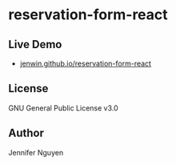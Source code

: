 # reservation-form-react

## Live Demo
- [jenwin.github.io/reservation-form-react](https://jenwin.github.io/reservation-form-react/)

## License
GNU General Public License v3.0

## Author
Jennifer Nguyen